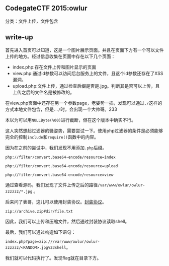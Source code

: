 ## CodegateCTF 2015:owlur

分类：文件上传，文件包含

## write-up

首先进入首页可以知道，这是一个图片展示页面。并且在页面下方有一个可以文件上传的地方。经过信息收集在页面中存在以下几个页面：

- index.php:存在文件上传和图片显示的页面
- view.php:通过id参数可以访问后台服务上的文件，且这个id参数还存在了XSS漏洞。
- upload.php:文件上传，通过检查后缀是否是.jpg。判断其是否可以上传，且上传之后的文件名是被修改的。

在view.php页面中还存在另一个参数page，老姿势一插，发现可以通过`./`这样的方式本地文件包含，但是`../`时，会出现一个大帅哥。233

本以为可以用`NULLByte(%00)`进行截断，但在这个版本中确实不行。

这人突然想起过滤器的骚姿势，需要尝试一下。使用php过滤器的条件是必须能够完全的控制`include`和`require()`函数中的内容。

因为在之前的尝试中，我们发现不用添加`.php`后缀。

`php://filter/convert.base64-encode/resource=index`

`php://filter/convert.base64-encode/resource=upload`

`php://filter/convert.base64-encode/resource=view`

通过查看源码，我们发现了文件上传之后的路径`/var/www/owlur/owlur-zzzzzz/*.jpg` 。

后来问了表哥，这儿可以使用封装协议。[封装协议](http://php.net/manual/zh/wrappers.compression.php)。

`zip://archive.zip#dir/file.txt`

因此，我们可以上传和压缩文件，然后通过封装协议读取shell。

最后，我们可以通过构造如下语句：

`index.php?page=zip:///var/www/owlur/owlur-zzzzzz/<RANDOM>.jpg%23shell`。

我们就可以代码执行了。发现flag就在目录下方。
